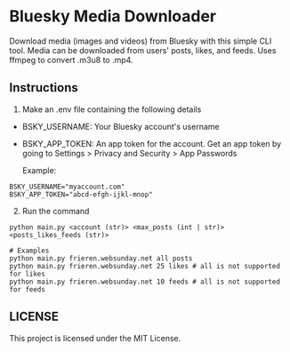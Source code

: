 # Bluesky Media Downloader
Download media (images and videos) from Bluesky with this simple CLI tool. Media can be downloaded from users' posts, likes, and feeds. Uses ffmpeg to convert .m3u8 to .mp4.

## Instructions

1. Make an .env file containing the following details
- BSKY_USERNAME: Your Bluesky account's username
- BSKY_APP_TOKEN: An app token for the account. Get an app token by going to Settings > Privacy and Security > App Passwords

  Example:
```
BSKY_USERNAME="myaccount.com"
BSKY_APP_TOKEN="abcd-efgh-ijkl-mnop"
```
2. Run the command
```
python main.py <account (str)> <max_posts (int | str)> <posts_likes_feeds (str)>
```
```
# Examples
python main.py frieren.websunday.net all posts
python main.py frieren.websunday.net 25 likes # all is not supported for likes
python main.py frieren.websunday.net 10 feeds # all is not supported for feeds
```

## LICENSE

This project is licensed under the MIT License.